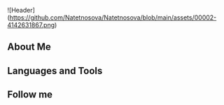 ![Header] (https://github.com/Natetnosova/Natetnosova/blob/main/assets/00002-4142631867.png)

## About Me

## Languages and Tools

## Follow me
